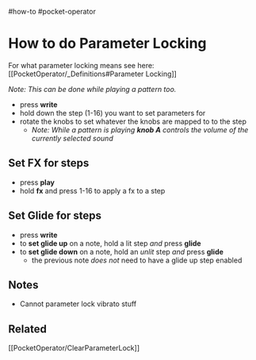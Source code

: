 #how-to #pocket-operator

# How to do Parameter Locking
For what parameter locking means see here: [[PocketOperator/_Definitions#Parameter Locking]]

*Note: This can be done while playing a pattern too.*

- press **write**
- hold down the step (1-16) you want to set parameters for
- rotate the knobs to set whatever the knobs are mapped to to the step
  - *Note: While a pattern is playing **knob A** controls the volume of the currently selected sound*

## Set FX for steps
- press **play**
- hold **fx** and press 1-16 to apply a fx to a step

## Set Glide for steps
- press **write**
- to **set glide up** on a note, hold a lit step *and* press **glide**
- to **set glide down** on a note, hold an *unlit* step *and* press **glide**
  - the previous note *does not* need to have a glide up step enabled

## Notes
- Cannot parameter lock vibrato stuff

## Related
[[PocketOperator/ClearParameterLock]]